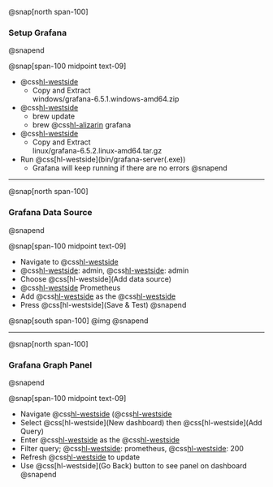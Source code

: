 @snap[north span-100]
### Setup Grafana
@snapend

@snap[span-100 midpoint text-09]
- @css[hl-westside](Windows:)
  - Copy and Extract<br>windows/grafana-6.5.1.windows-amd64.zip
- @css[hl-westside](Mac:)
  - brew update
  - brew @css[hl-alizarin](install) grafana
- @css[hl-westside](Linux:)
  - Copy and Extract<br>linux/grafana-6.5.2.linux-amd64.tar.gz
- Run @css[hl-westside](bin/grafana-server(.exe&#41;)
  - Grafana will keep running if there are no errors
@snapend

---
@snap[north span-100]
### Grafana Data Source
@snapend

@snap[span-100 midpoint text-09]
- Navigate to @css[hl-westside](localhost:3000)
- @css[hl-westside](User): admin, @css[hl-westside](Pass): admin
- Choose @css[hl-westside](Add data source)
- @css[hl-westside](Select) Prometheus
- Add @css[hl-westside](http://localhost:9090) as the @css[hl-westside](URL)
- Press @css[hl-westside](Save & Test)
@snapend

@snap[south span-100]
@img[](assets/img/grafana-datasource-working.png)
@snapend

---
@snap[north span-100]
### Grafana Graph Panel
@snapend

@snap[span-100 midpoint text-09]
- Navigate @css[hl-westside](Home) (@css[hl-westside](localhost:3000&#41;)
- Select @css[hl-westside](New dashboard) then @css[hl-westside](Add Query)
- Enter @css[hl-westside](promhttp_metric_handler_requests_total) as the @css[hl-westside](query)
- Filter query; @css[hl-westside](job): prometheus, @css[hl-westside](code): 200
- Refresh @css[hl-westside]([localhost:9090/metrics]()) to update
- Use @css[hl-westside](Go Back) button to see panel on dashboard
@snapend